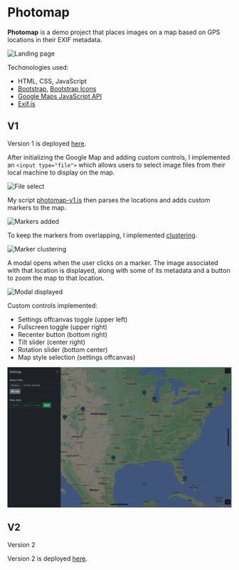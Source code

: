 # Photomap

**Photomap** is a demo project that places images on a map based on GPS
locations in their EXIF metadata.

![Landing page](./screenshots/screen1.png)

Techonologies used:
- HTML, CSS, JavaScript
- [Bootstrap](https://getbootstrap.com/), [Bootstrap Icons](https://icons.getbootstrap.com/)
- [Google Maps JavaScript API](https://developers.google.com/maps/documentation/javascript/overview)
- [Exif.js](https://github.com/exif-js/exif-js)

## V1

Version 1 is deployed [here](https://caseinpoint.github.io/photomap/).

After initializing the Google Map and adding custom controls, I implemented an
`<input type="file">` which allows users to select image files from their local
machine to display on the map.

![File select](./screenshots/screen2.png)

My script [photomap-v1.js](../static/js/photomap-v1.js) then parses the
locations and adds custom markers to the map.

![Markers added](./screenshots/screen3.png)

To keep the markers from overlapping, I implemented
[clustering](https://developers.google.com/maps/documentation/javascript/marker-clustering).

![Marker clustering](./screenshots/screen7.png)

A modal opens when the user clicks on a marker. The image associated with that
location is displayed, along with some of its metadata and a button to zoom the
map to that location.

![Modal displayed](./screenshots/screen5.png)

Custom controls implemented:
- Settings offcanvas toggle (upper left)
- Fullscreen toggle (upper right)
- Recenter button (bottom right)
- Tilt slider (center right)
- Rotation slider (bottom center)
- Map style selection (settings offcanvas)

![Map style](./screenshots/screen4.png)

## V2

Version 2 

Version 2 is deployed [here](https://caseinpoint.github.io/photomap/v2.html).

